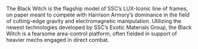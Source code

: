 The Black Witch is the flagship model of SSC’s LUX-Iconic line of frames, on paper meant to compete with Harrison Armory’s dominance in the field of cutting-edge gravity and electromagnetic manipulation. Utilizing the newest technologies developed by SSC’s Exotic Materials Group, the Black Witch is a fearsome area-control platform, often fielded in support of heavier mechs engaged in direct combat.